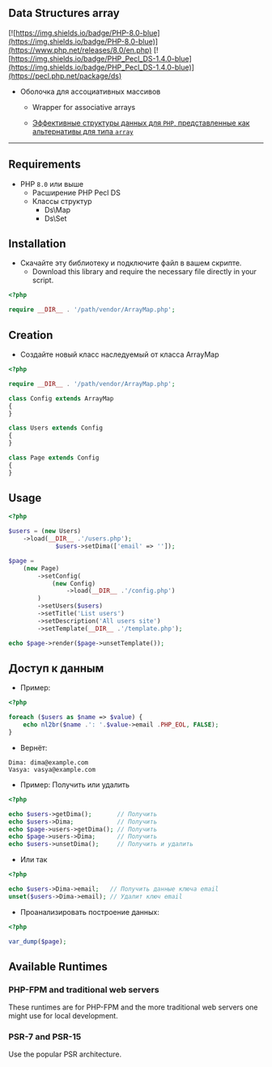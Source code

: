 ## Data Structures array

[![https://img.shields.io/badge/PHP-8.0-blue](https://img.shields.io/badge/PHP-8.0-blue)](https://www.php.net/releases/8.0/en.php)
[![https://img.shields.io/badge/PHP_Pecl_DS-1.4.0-blue](https://img.shields.io/badge/PHP_Pecl_DS-1.4.0-blue)](https://pecl.php.net/package/ds)


- Оболочка для ассоциативных массивов
    - Wrapper for associative arrays

    - [Эффективные структуры данных для `PHP`, представленные как альтернативы для типа `array`](https://www.php.net/manual/en/book.ds.php)

____

## Requirements

- PHP `8.0` или выше
    - Расширение PHP Pecl DS
    - Классы структур
        - Ds\Map
        - Ds\Set

## Installation

- Скачайте эту библиотеку и подключите файл в вашем скрипте.
    - Download this library and require the necessary file directly in your script.


``` php
<?php

require __DIR__ . '/path/vendor/ArrayMap.php';
```

## Creation

- Создайте новый класс наследуемый от класса ArrayMap

``` php
<?php

require __DIR__ . '/path/vendor/ArrayMap.php';

class Config extends ArrayMap
{
}

class Users extends Config
{
}

class Page extends Config
{
}
```

## Usage

``` php
<?php

$users = (new Users)
    ->load(__DIR__ .'/users.php');
             $users->setDima(['email' => '']);

$page =
    (new Page)
        ->setConfig(
            (new Config)
                ->load(__DIR__ .'/config.php')
        )
        ->setUsers($users)
        ->setTitle('List users')
        ->setDescription('All users site')
        ->setTemplate(__DIR__ .'/template.php');

echo $page->render($page->unsetTemplate());
```

## Доступ к данным

- Пример:

``` php
<?php

foreach ($users as $name => $value) {
    echo nl2br($name .': '.$value->email .PHP_EOL, FALSE);
}
```

- Вернёт:

```
Dima: dima@example.com
Vasya: vasya@example.com
```

- Пример: Получить или удалить

``` php
<?php

echo $users->getDima();       // Получить
echo $users->Dima;            // Получить
echo $page->users->getDima(); // Получить
echo $page->users->Dima;      // Получить
echo $users->unsetDima();     // Получить и удалить
```

- Или так

``` php
<?php

echo $users->Dima->email;   // Получить данные ключа email
unset($users->Dima->email); // Удалит ключ email
```

- Проанализировать построение данных:

``` php
<?php

var_dump($page);
```

## Available Runtimes
### PHP-FPM and traditional web servers
These runtimes are for PHP-FPM and the more traditional web servers one might use for local development.

### PSR-7 and PSR-15
Use the popular PSR architecture.


